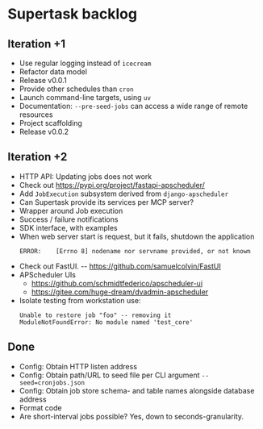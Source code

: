 # Supertask backlog

## Iteration +1
- Use regular logging instead of `icecream`
- Refactor data model
- Release v0.0.1
- Provide other schedules than `cron`
- Launch command-line targets, using `uv`
- Documentation: `--pre-seed-jobs` can access a wide range of remote resources
- Project scaffolding
- Release v0.0.2

## Iteration +2
- HTTP API: Updating jobs does not work
- Check out https://pypi.org/project/fastapi-apscheduler/
- Add `JobExecution` subsystem derived from `django-apscheduler`
- Can Supertask provide its services per MCP server?
- Wrapper around Job execution
- Success / failure notifications
- SDK interface, with examples
- When web server start is request, but it fails, shutdown the application
  ```
  ERROR:    [Errno 8] nodename nor servname provided, or not known
  ```
- Check out FastUI. -- https://github.com/samuelcolvin/FastUI
- APScheduler UIs
  - https://github.com/schmidtfederico/apscheduler-ui
  - https://gitee.com/huge-dream/dvadmin-apscheduler
- Isolate testing from workstation use:
  ```
  Unable to restore job "foo" -- removing it
  ModuleNotFoundError: No module named 'test_core'
  ```


## Done
- Config: Obtain HTTP listen address
- Config: Obtain path/URL to seed file per CLI argument `--seed=cronjobs.json`
- Config: Obtain job store schema- and table names alongside database address
- Format code
- Are short-interval jobs possible? Yes, down to seconds-granularity.
